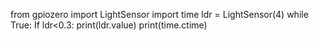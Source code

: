 
from gpiozero import LightSensor
import time
ldr = LightSensor(4)
while True:
   If ldr<0.3:
     print(ldr.value)
     print(time.ctime)
